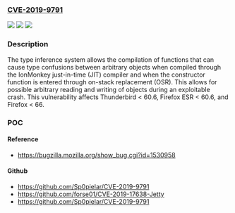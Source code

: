 ### [CVE-2019-9791](https://cve.mitre.org/cgi-bin/cvename.cgi?name=CVE-2019-9791)
![](https://img.shields.io/static/v1?label=Product&message=Firefox&color=blue)
![](https://img.shields.io/static/v1?label=Version&message=%3C%2066%20&color=brighgreen)
![](https://img.shields.io/static/v1?label=Vulnerability&message=Type%20inference%20is%20incorrect%20for%20constructors%20entered%20through%20on-stack%20replacement%20with%20IonMonkey&color=brighgreen)

### Description

The type inference system allows the compilation of functions that can cause type confusions between arbitrary objects when compiled through the IonMonkey just-in-time (JIT) compiler and when the constructor function is entered through on-stack replacement (OSR). This allows for possible arbitrary reading and writing of objects during an exploitable crash. This vulnerability affects Thunderbird < 60.6, Firefox ESR < 60.6, and Firefox < 66.

### POC

#### Reference
- https://bugzilla.mozilla.org/show_bug.cgi?id=1530958

#### Github
- https://github.com/Sp0pielar/CVE-2019-9791
- https://github.com/forse01/CVE-2019-17638-Jetty
- https://github.com/Sp0pielar/CVE-2019-9791

